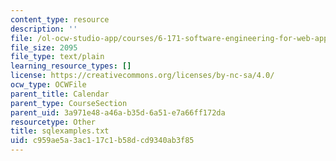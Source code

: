 ```yaml
---
content_type: resource
description: ''
file: /ol-ocw-studio-app/courses/6-171-software-engineering-for-web-applications-fall-2003/c959ae5a3ac117c1b58dcd9340ab3f85_sqlexamples.txt
file_size: 2095
file_type: text/plain
learning_resource_types: []
license: https://creativecommons.org/licenses/by-nc-sa/4.0/
ocw_type: OCWFile
parent_title: Calendar
parent_type: CourseSection
parent_uid: 3a971e48-a46a-b35d-6a51-e7a66ff172da
resourcetype: Other
title: sqlexamples.txt
uid: c959ae5a-3ac1-17c1-b58d-cd9340ab3f85
---
```

